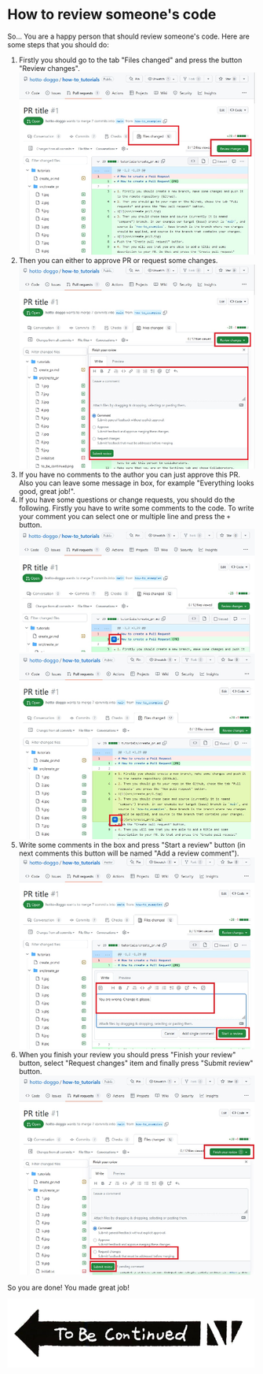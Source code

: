 # How to review someone's code

So... You are a happy person that should review someone's code. Here are some steps that you should do:

1. Firstly you should go to the tab "Files changed" and press the button "Review changes".
![1](src/code_review/1.jpg)
2. Then you can either to approve PR or request some changes.
![2](src/code_review/2.jpg)
3. If you have no comments to the author you can just approve this PR. Also you can leave some message in box, for example "Everything looks good, great job!".
4. If you have some questions or change requests, you should do the following. Firstly you have to write some comments to the code. To write your comment you can select one or multiple line and press the `+` button.
![3](src/code_review/3.jpg)
![4](src/code_review/4.jpg)
5. Write some comments in the box and press "Start a review" button (in next comments this button will be named "Add a review comment"). 
![5](src/code_review/5.jpg)
6. When you finish your review you should press "Finish your review" button, select "Request changes" item and finally press "Submit review" button.
![6](src/code_review/6.jpg)

So you are done! You made great job!

![To be continued](src/create_pr/to_be_continued.png)

